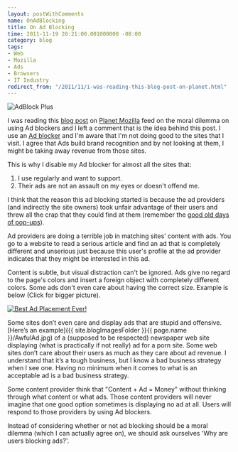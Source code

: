 ```yaml
---
layout: postWithComments
name: OnAdBlocking
title: On Ad Blocking
time: 2011-11-19 20:21:00.001000000 -08:00
category: blog
tags:
- Web
- Mozilla
- Ads
- Browsers
- IT Industry
redirect_from: "/2011/11/i-was-reading-this-blog-post-on-planet.html"
---
```

<img class="imageOnRight" title="AdBlock Plus" src="{{ site.blogImagesFolder }}{{ page.name }}/AdBlockPlusLogo.jpg">

I was reading this [blog post](http://monogatari.doukut.su/2011/11/why-ad-blocking-is-not-moral-dilemma.html) on [Planet Mozilla](http://planet.mozilla.org/) feed on the moral dilemma on using Ad blockers and I left a comment that is the idea behind this post. I use an [Ad blocker](http://adblockplus.org/en/) and I'm aware that I'm not doing good to the sites that I visit. I agree that Ads build brand recognition and by not looking at them, I might be taking away revenue from those sites.

This is why I disable my Ad blocker for almost all the sites that:

1. I use regularly and want to support.  
2. Their ads are not an assault on my eyes or doesn't offend me.  

I think that the reason this ad blocking started is because the ad providers (and indirectly the site owners) took unfair advantage of their users and threw all the crap that they could find at them (remember the [good old days of pop-ups](http://en.wikipedia.org/wiki/Pop-up_ad)).

Ad providers are doing a terrible job in matching sites’ content with ads. You go to a website to read a serious article and find an ad that is completely different and unserious just because this user's profile at the ad provider indicates that they might be interested in this ad.

Content is subtle, but visual distraction can't be ignored. Ads give no regard to the page's colors and insert a foreign object with completely different colors. Some ads don't even care about having the correct size. Example is below (Click for bigger picture).

<a href="{{ site.blogImagesFolder }}{{ page.name }}/BestAdPlacementEver.jpg"><img class="imageInCenter" title="Best Ad Placement Ever!" src="{{ site.blogImagesFolder }}{{ page.name }}/BestAdPlacementEver_Small.jpg"></a>

Some sites don’t even care and display ads that are stupid and offensive. [Here’s an example]({{ site.blogImagesFolder }}{{ page.name }}/AwfulAd.jpg) of a (supposed to be respected) newspaper web site displaying (what is practically if not really) ad for a porn site. Some web sites don’t care about their users as much as they care about ad revenue. I understand that it’s a tough business, but I know a bad business strategy when I see one. Having no minimum when it comes to what is an acceptable ad is a bad business strategy.

Some content provider think that "Content + Ad = Money" without thinking through what content or what ads. Those content providers will never imagine that one good option sometimes is displaying no ad at all. Users will respond to those providers by using Ad blockers.

Instead of considering whether or not ad blocking should be a moral dilemma (which I can actually agree on), we should ask ourselves 'Why are users blocking ads?'.
